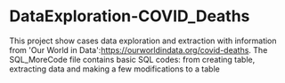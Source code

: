# DataExploration-COVID_Deaths
This project show cases data exploration and extraction with information from 'Our World in Data':https://ourworldindata.org/covid-deaths.
The SQL_MoreCode file contains basic SQL codes: from creating table, extracting data and making a few modifications to a table
